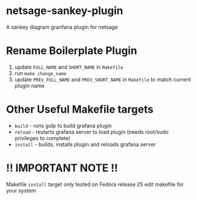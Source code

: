 # netsage-sankey-plugin
A sankey diagram granfana plugin for netsage 

# Rename Boilerplate Plugin
1. update `FULL_NAME` and `SHORT_NAME` in `Makefile`
2. run `make change_name`
3. update `PREV_FULL_NAME` and `PREV_SHORT_NAME` in `Makefile` to match current plugin name

# Other Useful Makefile targets
- `build` - runs gulp to build grafana plugin
- `reload` - restarts grafana server to load plugin (needs root/sudo privileges to complete)
- `install` - builds, installs plugin and reloads grafana server

# !! IMPORTANT NOTE !!
Makefile `install` target only tested on Fedora release 25
edit makefile for your system



